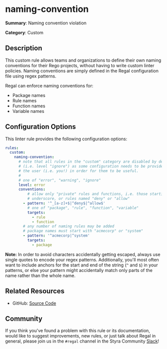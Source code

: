 # naming-convention

**Summary**: Naming convention violation

**Category**: Custom

## Description

This custom rule allows teams and organizations to define their own naming conventions for their Rego projects, without
having to write custom linter policies. Naming conventions are simply defined in the Regal configuration file using
regex patterns.

Regal can enforce naming conventions for:

- Package names
- Rule names
- Function names
- Variable names

## Configuration Options

This linter rule provides the following configuration options:

```yaml
rules:
  custom:
    naming-convention:
      # note that all rules in the "custom" category are disabled by default
      # (i.e. level "ignore") as some configuration needs to be provided by
      # the user (i.e. you!) in order for them to be useful.
      #
      # one of "error", "warning", "ignore"
      level: error
      conventions:
          # allow only "private" rules and functions, i.e. those starting with
          # underscore, or rules named "deny" or "allow"
        - pattern: '^_[a-z]+$|^deny$|^allow$'
          # one of "package", "rule", "function", "variable"
          targets:
            - rule
            - function
        # any number of naming rules may be added
        # package names must start with "acmecorp" or "system"
        - pattern: '^acmecorp|^system'
          targets:
            - package
```

**Note:** In order to avoid characters accidentally getting escaped, always use single quotes to encode your regex
patterns. Additionally, you'll most often want to include anchors for the start and end of the string (`^` and `$`) in
your patterns, or else your pattern might accidentally match only parts of the name rather than the whole name.

## Related Resources

- GitHub: [Source Code](https://github.com/StyraInc/regal/blob/main/bundle/regal/rules/custom/naming-convention/naming_convention.rego)

## Community

If you think you've found a problem with this rule or its documentation, would like to suggest improvements, new rules,
or just talk about Regal in general, please join us in the `#regal` channel in the Styra Community
[Slack](https://inviter.co/styra)!

